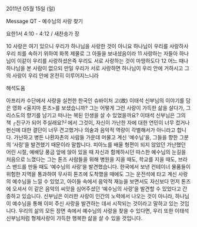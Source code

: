 2011년 05월 15일 (일)

Message QT -  예수님의  사랑 찾기



요한1서 4:10 - 4:12 / 새찬송가  장


10 사랑은 여기 있으니 우리가 하나님을 사랑한 것이 아니요 하나님이 우리를 사랑하사 우리 죄를 속하기 위하여 화목 제물로 그 아들을 보내셨음이라 11 사랑하는 자들아 하나님이 이같이 우리를 사랑하셨은즉 우리도 서로 사랑하는 것이 마땅하도다  12 어느 때나 하나님을 본 사람이 없으되 만일 우리가 서로 사랑하면 하나님이 우리 안에 거하시고 그의 사랑이 우리 안에 온전히 이루어지느니라

해석도움





아프리카 수단에서 사랑을 실천한 한국인 슈바이처 고(故) 이태석 신부님의 이야기를 담은 영화 <울지마 톤즈>를 보셨습니까? 그는 어떻게 그런 사랑이 가득한 삶을 살다가, 그리스도의 향기를 남기고 떠나는 복된 인생을 살 수 있었을까요?   이태석 신부님은 그의 책 ┌친구가 되어 주실래요?┘에서 그것이, 자신이 가난한 자에 대한 연민이 너무 컸거나 헌신에 대한 결단이 너무 견고했거나 의술과 음악적 역량이 각별해서가 아니라고 합니다. 가난하고 병든 나환자촌의 사람들 가운데 머물고 계신 ‘예수님’을, 그들을 향한 그분의 ‘사랑’을 발견했기 때문이라 말합니다.  피아노를 배울 형편이 되지 않았던 가난했던 어린 시절, 예배당 풍금 앞에 앉아 있을 때 자신과 함께하시던 따스한 예수님의 눈길을 처음으로 느꼈다는 그는 톤즈 사람들을 위해 병원을 지을 때도, 학교를 지을 때도, 브라스 밴드를 만들 때도 ‘예수님의 사랑’을 발견했습니다. 한국에서 보낸 컨테이너 물품들이 위험한 지역을 통과하여 무사히 톤즈에 도착했을 때에도 그는 운전석에 타고 계신 사랑의 예수님을 느낄 수 있었고, 아이들 속에서 음악적 재능을 보면서도 자신보다 먼저 톤즈에 오셔서 이 같은 음악의 씨앗을 심어주셨던 ‘예수님의 사랑’을 발견할 수 있었다고 간증하고 있습니다.  신부님은 이러한 사랑이 인간의 노력에서 나오는 것이 아니라, 하나님이 예수님을 통해 이미 주신 사랑을 발견하는 데서 시작되는 것이라고 말하고 있는 것입니다. 우리의 삶의 모든 장면 속에서 예수님의 사랑을 찾을 수 있다면, 우리 또한 이태석 신부님처럼 형제사랑이 가득한 행복한 삶을 살 수 있을 것입니다.